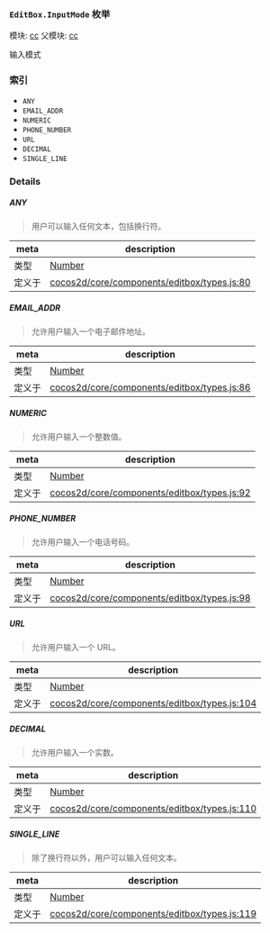 ### `EditBox.InputMode` 枚举



模块: [cc](../modules/cc.md)
父模块: [cc](../modules/cc.md)


输入模式


### 索引
  - `ANY`
  - `EMAIL_ADDR`
  - `NUMERIC`
  - `PHONE_NUMBER`
  - `URL`
  - `DECIMAL`
  - `SINGLE_LINE`

### Details


##### ANY

> 用户可以输入任何文本，包括换行符。

| meta | description |
|------|-------------|
| 类型 | <a href="https://developer.mozilla.org/en/JavaScript/Reference/Global_Objects/Number" class="crosslink external" target="_blank">Number</a> |
| 定义于 | [cocos2d/core/components/editbox/types.js:80](https://github.com/cocos-creator/engine/blob/d0482bb5bc3819110e43cdd03a3459bd80914b74/cocos2d/core/components/editbox/types.js#L80) |



##### EMAIL_ADDR

> 允许用户输入一个电子邮件地址。

| meta | description |
|------|-------------|
| 类型 | <a href="https://developer.mozilla.org/en/JavaScript/Reference/Global_Objects/Number" class="crosslink external" target="_blank">Number</a> |
| 定义于 | [cocos2d/core/components/editbox/types.js:86](https://github.com/cocos-creator/engine/blob/d0482bb5bc3819110e43cdd03a3459bd80914b74/cocos2d/core/components/editbox/types.js#L86) |



##### NUMERIC

> 允许用户输入一个整数值。

| meta | description |
|------|-------------|
| 类型 | <a href="https://developer.mozilla.org/en/JavaScript/Reference/Global_Objects/Number" class="crosslink external" target="_blank">Number</a> |
| 定义于 | [cocos2d/core/components/editbox/types.js:92](https://github.com/cocos-creator/engine/blob/d0482bb5bc3819110e43cdd03a3459bd80914b74/cocos2d/core/components/editbox/types.js#L92) |



##### PHONE_NUMBER

> 允许用户输入一个电话号码。

| meta | description |
|------|-------------|
| 类型 | <a href="https://developer.mozilla.org/en/JavaScript/Reference/Global_Objects/Number" class="crosslink external" target="_blank">Number</a> |
| 定义于 | [cocos2d/core/components/editbox/types.js:98](https://github.com/cocos-creator/engine/blob/d0482bb5bc3819110e43cdd03a3459bd80914b74/cocos2d/core/components/editbox/types.js#L98) |



##### URL

> 允许用户输入一个 URL。

| meta | description |
|------|-------------|
| 类型 | <a href="https://developer.mozilla.org/en/JavaScript/Reference/Global_Objects/Number" class="crosslink external" target="_blank">Number</a> |
| 定义于 | [cocos2d/core/components/editbox/types.js:104](https://github.com/cocos-creator/engine/blob/d0482bb5bc3819110e43cdd03a3459bd80914b74/cocos2d/core/components/editbox/types.js#L104) |



##### DECIMAL

> 允许用户输入一个实数。

| meta | description |
|------|-------------|
| 类型 | <a href="https://developer.mozilla.org/en/JavaScript/Reference/Global_Objects/Number" class="crosslink external" target="_blank">Number</a> |
| 定义于 | [cocos2d/core/components/editbox/types.js:110](https://github.com/cocos-creator/engine/blob/d0482bb5bc3819110e43cdd03a3459bd80914b74/cocos2d/core/components/editbox/types.js#L110) |



##### SINGLE_LINE

> 除了换行符以外，用户可以输入任何文本。

| meta | description |
|------|-------------|
| 类型 | <a href="https://developer.mozilla.org/en/JavaScript/Reference/Global_Objects/Number" class="crosslink external" target="_blank">Number</a> |
| 定义于 | [cocos2d/core/components/editbox/types.js:119](https://github.com/cocos-creator/engine/blob/d0482bb5bc3819110e43cdd03a3459bd80914b74/cocos2d/core/components/editbox/types.js#L119) |


